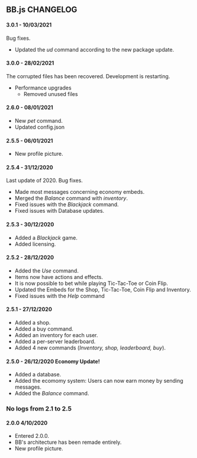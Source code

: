 ## BB.js CHANGELOG

#### 3.0.1 - 10/03/2021
Bug fixes.
- Updated the *ud* command according to the new package update.

#### 3.0.0 - 28/02/2021
The corrupted files has been recovered. Development is restarting.
- Performance upgrades
    - Removed unused files

#### 2.6.0 - 08/01/2021
- New *pet* command.
- Updated config.json

#### 2.5.5 - 06/01/2021
- New profile picture.

#### 2.5.4 - 31/12/2020
Last update of 2020.
Bug fixes.
- Made most messages concerning economy embeds.
- Merged the *Balance* command with *inventory*.
- Fixed issues with the *Blackjack* command.
- Fixed issues with Database updates.

#### 2.5.3 - 30/12/2020
- Added a *Blackjack* game.
- Added licensing.

#### 2.5.2 - 28/12/2020
- Added the *Use* command.
- Items now have actions and effects.
- It is now possible to bet while playing Tic-Tac-Toe or Coin Flip.
- Updated the Embeds for the Shop, Tic-Tac-Toe, Coin Flip and Inventory.
- Fixed issues with the *Help* command

#### 2.5.1 - 27/12/2020
- Added a shop.
- Added a buy command.
- Added an inventory for each user.
- Added a per-server leaderboard.
- Added 4 new commands (*Inventory, shop, leaderboard, buy*).

#### 2.5.0 - 26/12/2020 Economy Update!
- Added a database.
- Added the ecomomy system: Users can now earn money by sending messages. 
- Added the *Balance* command.

### No logs from 2.1 to 2.5

#### 2.0.0 4/10/2020
* Entered 2.0.0.
* BB's architecture has been remade entirely.
* New profile picture.